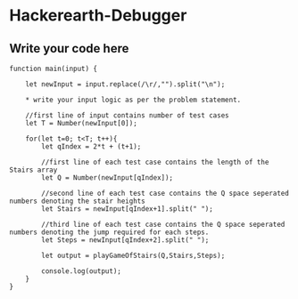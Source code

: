 # Hackerearth-Debugger




##  Write your code here

    function main(input) {
    
        let newInput = input.replace(/\r/,"").split("\n");
        
        * write your input logic as per the problem statement.

        //first line of input contains number of test cases
        let T = Number(newInput[0]);
    
        for(let t=0; t<T; t++){
            let qIndex = 2*t + (t+1);

            //first line of each test case contains the length of the Stairs array 
            let Q = Number(newInput[qIndex]);
            
            //second line of each test case contains the Q space seperated numbers denoting the stair heights
            let Stairs = newInput[qIndex+1].split(" ");
            
            //third line of each test case contains the Q space seperated numbers denoting the jump required for each steps.
            let Steps = newInput[qIndex+2].split(" ");
        
            let output = playGameOfStairs(Q,Stairs,Steps);

            console.log(output);
        }
    }